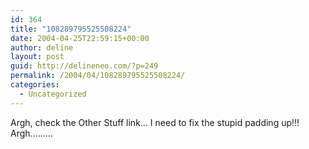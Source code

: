 ```yaml
---
id: 364
title: "108289795525508224"
date: 2004-04-25T22:59:15+00:00
author: deline
layout: post
guid: http://delineneo.com/?p=249
permalink: /2004/04/108289795525508224/
categories:
  - Uncategorized
---
```

Argh, check the Other Stuff link&#8230; I need to fix the stupid padding up!!! Argh&#8230;&#8230;&#8230;
